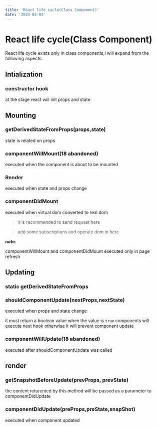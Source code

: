 ```yaml
---
title: 'React life cycle(Class Component)'
date: '2023-05-03'
---
```


# React life cycle(Class Component)

React life cycle exists only in class components,I will expand from the following aspects.



## Intialization

### constructor hook

 at the stage react will init props and state



## Mounting

### getDerivedStateFromProps(props,state)

state is related on props

### componentWillMount(18 abandoned)

executed when the component is about to be mounted

### Render

executed when state and props change

### componentDidMount

executed when virtual dom converted to real dom

> it is recommended to send request here

> add some subscriptions and operate dom in here

**note**:

componentWillMount and componentDidMount executed only in page refresh



## Updating

### static getDerivedStateFromProps

### shouldComponentUpdate(nextProps,nextState)

executed when props and state change

it must return a boolean value when the value is `true` components will execute next hook otherwise it will prevent component update

### componentWillUpdate(18 abandoned)

executed after shouldComponentUpdate was called

## render

### getSnapshotBeforeUpdate(prevProps, prevState)

the content returented by this method will be passed as a parameter to componentDidUpdate

### componentDidUpdate(preProps,preState,snapShot)

executed when component updated


